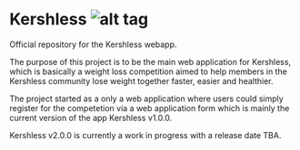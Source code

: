 # Kershless ![alt tag](https://raw.githubusercontent.com/heshamMassoud/Kershless/master/Assets/Images/tab-logo.png)
Official repository for the Kershless webapp.


The purpose of this project is to be the main web application for Kershless, which is basically a weight loss competition aimed to help members in the Kershless community lose weight together faster, easier and healthier.

The project started as a only a web application where users could simply register for the competetion via a web application form which is mainly the current version of the app Kershless v1.0.0.

Kershless v2.0.0 is currently a work in progress with a release date TBA.
